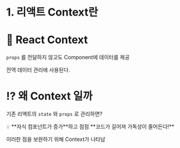 # 1. 리액트 Context란

# 📌 React Context

`props` 를 전달하지 않고도 Component에 데이터를 제공

전역 데이터 관리에 사용된다.

# ⁉️ 왜 Context 일까

기존 리액트의 `state` 와 `props` 로 관리하면?

<aside>
💡 **자식 컴포넌트가 증가**하고 점점 **코드가 길어져 가독성이 줄어든다!**

</aside>

이러한 점을 보완하기 위해 Context가 나타남